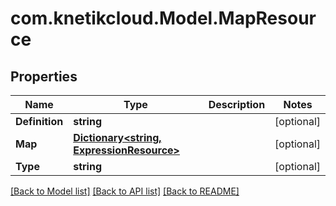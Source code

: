 # com.knetikcloud.Model.MapResource
## Properties

Name | Type | Description | Notes
------------ | ------------- | ------------- | -------------
**Definition** | **string** |  | [optional] 
**Map** | [**Dictionary&lt;string, ExpressionResource&gt;**](ExpressionResource.md) |  | [optional] 
**Type** | **string** |  | [optional] 

[[Back to Model list]](../README.md#documentation-for-models) [[Back to API list]](../README.md#documentation-for-api-endpoints) [[Back to README]](../README.md)

